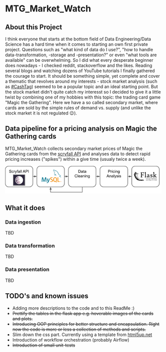# MTG_Market_Watch

## About this Project
I think everyone that starts at the bottom field of Data Engineering/Data Science has a hard time when it comes to starting an own first private project. 
Questions such as "what kind of data do I use?", "how to handle data-transformation, -storage and -presentation?" or even "what tools are available" can be overwhelming.
So I did what every desperate beginner does nowadays - I checked reddit, stackoverflow and the likes. Reading several blogs and watching dozens of YouTube tutorials I
finally gathered the courage to start. It should be something simple, yet complete and cover a thematic that revolves around my interests - stock market analysis (such as 
[#CashTag](https://github.com/shafiab/HashtagCashtag)) seemed to be a popular topic and an ideal starting point. But the stock market didn't quite catch my interesst so I
decided to give it a little twist by combining one of my hobbies with this topic: the trading card game "Magic the Gathering". Here we have a so called secondary market, where 
cards are sold by the simple rules of demand vs. supply (and unlike the stock market it is not regulated :wink:).

## Data pipeline for a pricing analysis on Magic the Gathering cards
MTG_Market_Watch collects secondary market prices of Magic the Gathering cards from the [scryfall API](https://https://scryfall.com/docs/api) and analyses data to detect rapid 
pricing increases ("spikes") within a give time (usualy twice a week).

![This is an image](/assets/Overview.png)

## What it does
### Data ingestion
TBD
### Data transformation
TBD
### Data presentation
TBD

## TODO's and known issues
- Adding more descriptions to the code and to this ReadMe :)
- ~~Prettify the tables in the flask app e.g. hoverable images of the cards and plots.~~
- ~~Introducing OOP principles for better structure and encapsulation. Right now the code is more or less a collection of methods and scripts.~~
- Slim down the css part. Currently using a template from [html5up.net](https://html5up.net)
- Introduction of workflow orchestration (probably Airflow)
- ~~Introduction of small unit-tests~~
